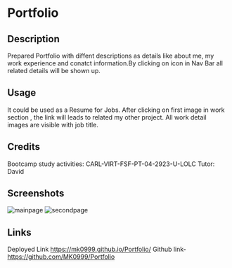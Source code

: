 # Portfolio
## Description
Prepared Portfolio with diffent descriptions as details like about me, my work experience and conatct information.By clicking on icon in Nav Bar all related details will be shown up.

## Usage
It could be used as a Resume for Jobs. After clicking on first image in work section , the link will leads to related my other project. All work detail images are visible with job title.

## Credits
Bootcamp study activities: CARL-VIRT-FSF-PT-04-2923-U-LOLC
Tutor: David

## Screenshots
![mainpage](https://github.com/MK0999/Portfolio/blob/main/Screenshot%20(71).png?raw=true)
![secondpage](https://github.com/MK0999/Portfolio/blob/main/Screenshot%20(72).png?raw=true)

## Links
Deployed Link https://mk0999.github.io/Portfolio/
Github link- https://github.com/MK0999/Portfolio

